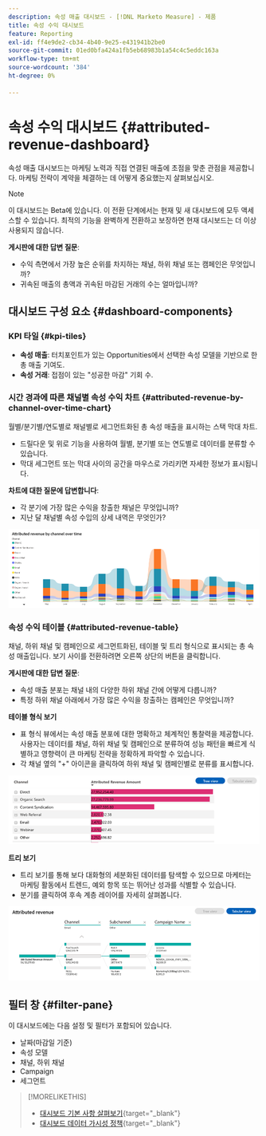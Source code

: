 ```yaml
---
description: 속성 매출 대시보드 - [!DNL Marketo Measure] - 제품
title: 속성 수익 대시보드
feature: Reporting
exl-id: ff4e9de2-cb34-4b40-9e25-e431941b2be0
source-git-commit: 01ed0bfa424a1fb5eb68983b1a54c4c5eddc163a
workflow-type: tm+mt
source-wordcount: '384'
ht-degree: 0%

---
```


# 속성 수익 대시보드 {#attributed-revenue-dashboard}

속성 매출 대시보드는 마케팅 노력과 직접 연결된 매출에 초점을 맞춘 관점을 제공합니다. 마케팅 전략이 계약을 체결하는 데 어떻게 중요했는지 살펴보십시오.

>[!NOTE]
>
>이 대시보드는 Beta에 있습니다. 이 전환 단계에서는 현재 및 새 대시보드에 모두 액세스할 수 있습니다. 최적의 기능을 완벽하게 전환하고 보장하면 현재 대시보드는 더 이상 사용되지 않습니다.

**게시판에 대한 답변 질문**:

* 수익 측면에서 가장 높은 순위를 차지하는 채널, 하위 채널 또는 캠페인은 무엇입니까?
* 귀속된 매출의 총액과 귀속된 마감된 거래의 수는 얼마입니까?

## 대시보드 구성 요소 {#dashboard-components}

### KPI 타일 {#kpi-tiles}

* **속성 매출**: 터치포인트가 있는 Opportunities에서 선택한 속성 모델을 기반으로 한 총 매출 기여도.
* **속성 거래**: 접점이 있는 &quot;성공한 마감&quot; 기회 수.

### 시간 경과에 따른 채널별 속성 수익 차트 {#attributed-revenue-by-channel-over-time-chart}

월별/분기별/연도별로 채널별로 세그먼트화된 총 속성 매출을 표시하는 스택 막대 차트.

* 드릴다운 및 위로 기능을 사용하여 월별, 분기별 또는 연도별로 데이터를 분류할 수 있습니다.
* 막대 세그먼트 또는 막대 사이의 공간을 마우스로 가리키면 자세한 정보가 표시됩니다.

**차트에 대한 질문에 답변합니다**:

* 각 분기에 가장 많은 수익을 창출한 채널은 무엇입니까?
* 지난 달 채널별 속성 수입의 상세 내역은 무엇인가?

![](assets/attributed-revenue-dashboard-1.png)

### 속성 수익 테이블 {#attributed-revenue-table}

채널, 하위 채널 및 캠페인으로 세그먼트화된, 테이블 및 트리 형식으로 표시되는 총 속성 매출입니다. 보기 사이를 전환하려면 오른쪽 상단의 버튼을 클릭합니다.

**게시판에 대한 답변 질문**:

* 속성 매출 분포는 채널 내의 다양한 하위 채널 간에 어떻게 다릅니까?
* 특정 하위 채널 아래에서 가장 많은 수익을 창출하는 캠페인은 무엇입니까?

**테이블 형식 보기**

* 표 형식 뷰에서는 속성 매출 분포에 대한 명확하고 체계적인 통찰력을 제공합니다. 사용자는 데이터를 채널, 하위 채널 및 캠페인으로 분류하여 성능 패턴을 빠르게 식별하고 영향력이 큰 마케팅 전략을 정확하게 파악할 수 있습니다.
* 각 채널 옆의 &quot;+&quot; 아이콘을 클릭하여 하위 채널 및 캠페인별로 분류를 표시합니다.

![](assets/attributed-revenue-dashboard-2.png)

**트리 보기**

* 트리 보기를 통해 보다 대화형의 세분화된 데이터를 탐색할 수 있으므로 마케터는 마케팅 활동에서 트렌드, 예외 항목 또는 뛰어난 성과를 식별할 수 있습니다.
* 분기를 클릭하여 후속 계층 레이어를 자세히 살펴봅니다.

![](assets/attributed-revenue-dashboard-3.png)

## 필터 창 {#filter-pane}

이 대시보드에는 다음 설정 및 필터가 포함되어 있습니다.

* 날짜(마감일 기준)
* 속성 모델
* 채널, 하위 채널
* Campaign
* 세그먼트

>[!MORELIKETHIS]
>
>* [대시보드 기본 사항 살펴보기](/help/marketo-measure-discover-ui/dashboards/discover-dashboard-basics.md){target="_blank"}
>* [대시보드 데이터 가시성 정책](/help/marketo-measure-discover-ui/dashboards/dashboard-data-visibility-policy.md){target="_blank"}

